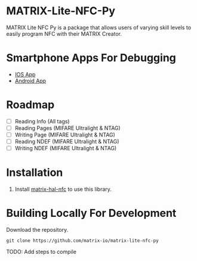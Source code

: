 # MATRIX-Lite-NFC-Py

MATRIX Lite NFC Py is a package that allows users of varying skill levels to easily program NFC with their MATRIX Creator.

# Smartphone Apps For Debugging
- [IOS App](https://apps.apple.com/us/app/nfc-taginfo-by-nxp/id1246143596)
- [Android App](https://play.google.com/store/apps/details?id=com.nxp.nfc.tagwriter&hl=en_US)

# Roadmap
- [ ] Reading Info  (All tags)
- [ ] Reading Pages (MIFARE Ultralight & NTAG)
- [ ] Writing Page  (MIFARE Ultralight & NTAG)
- [ ] Reading NDEF  (MIFARE Ultralight & NTAG)
- [ ] Writing NDEF  (MIFARE Ultralight & NTAG)

# Installation
1. Install [matrix-hal-nfc](https://github.com/matrix-io/matrix-hal-nfc) to use this library.

# Building Locally For Development
Download the repository.
```
git clone https://github.com/matrix-io/matrix-lite-nfc-py
```

TODO: Add steps to compile